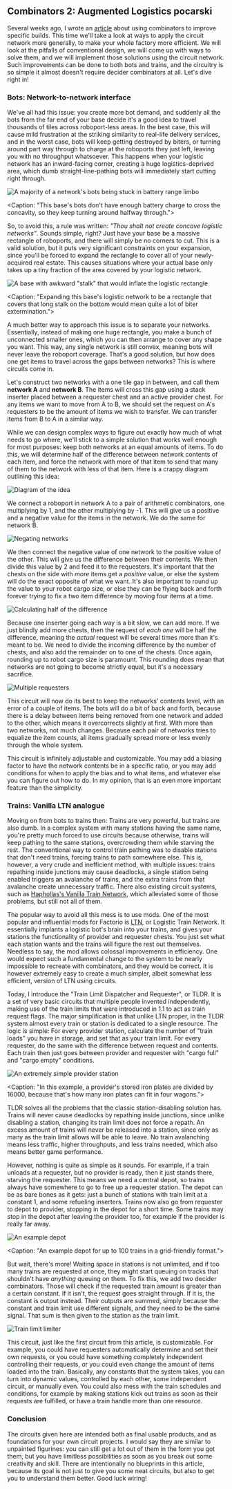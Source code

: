 ## Combinators 2: Augmented Logistics <author>pocarski</author>

Several weeks ago, I wrote an [article](https://alt-f4.blog/ALTF4-31/#combinators-and-why-you-shouldnt-fear-them-pocarski) about using combinators to improve specific builds. This time we'll take a look at ways to apply the circuit network more generally, to make your whole factory more efficient. We will look at the pitfalls of conventional design, we will come up with ways to solve them, and we will implement those solutions using the circuit network. Such improvements can be done to both bots and trains, and the circuitry is so simple it almost doesn't require decider combinators at all. Let's dive right in!

### Bots: Network-to-network interface

We've all had this issue: you create more bot demand, and suddenly all the bots from the far end of your base decide it's a good idea to travel thousands of tiles across roboport-less areas. In the best case, this will cause mild frustration at the striking similarity to real-life delivery services, and in the worst case, bots will keep getting destroyed by biters, or turning around part way through to charge at the roboports they just left, leaving you with no throughput whatsoever. This happens when your logistic network has an inward-facing corner, creating a huge logistics-deprived area, which dumb straight-line-pathing bots will immediately start cutting right through.

![A majority of a network's bots being stuck in battery range limbo](___corner-cutting.png)

<Caption: "This base's bots don't have enough battery charge to cross the concavity, so they keep turning around halfway through.">

So, to avoid this, a rule was written: *"Thou shalt not create concave logistic networks"*. Sounds simple, right? Just have your base be a massive rectangle of roboports, and there will simply be no corners to cut. This is a valid solution, but it puts very significant constraints on your expansion, since you'll be forced to expand the rectangle to cover all of your newly-acquired real estate. This causes situations where your actual base only takes up a tiny fraction of the area covered by your logistic network.

![A base with awkward "stalk" that would inflate the logistic rectangle](___big-rectangle.png)

<Caption: "Expanding this base's logistic network to be a rectangle that covers that long stalk on the bottom would mean quite a lot of biter extermination.">

A much better way to approach this issue is to separate your networks. Essentially, instead of making one huge rectangle, you make a bunch of unconnected smaller ones, which you can then arrange to cover any shape you want. This way, any single network is still convex, meaning bots will never leave the roboport coverage. That's a good solution, but how does one get items to travel across the gaps between networks? This is where circuits come in.

Let's construct two networks with a one tile gap in between, and call them **network A** and **network B**. The items will cross this gap using a stack inserter placed between a requester chest and an active provider chest. For any items we want to move from A to B, we should set the request on A's requesters to be the amount of items we wish to transfer. We can transfer items from B to A in a similar way.

While we can design complex ways to figure out exactly how much of what needs to go where, we'll stick to a simple solution that works well enough for most purposes: keep both networks at an equal amounts of items. To do this, we will determine half of the difference between network contents of each item, and force the network with more of that item to send that many of them to the network with less of that item. Here is a crappy diagram outlining this idea:

![Diagram of the idea](___crummy-diagram.png)

We connect a roboport in network A to a pair of arithmetic combinators, one multiplying by 1, and the other multiplying by -1. This will give us a positive and a negative value for the items in the network. We do the same for network B.

![Negating networks](___multipliers.png)

We then connect the negative value of one network to the positive value of the other. This will give us the difference between their contents. We then divide this value by 2 and feed it to the requesters. It's important that the chests on the side with *more* items get a *positive* value, or else the system will do the exact opposite of what we want. It's also important to round up the value to your robot cargo size, or else they can be flying back and forth forever trying to fix a two item difference by moving four items at a time.

![Calculating half of the difference](___averagers.png)

Because one inserter going each way is a bit slow, we can add more. If we just blindly add more chests, then the request of *each one* will be half the difference, meaning the *actual* request will be several times more than it's meant to be. We need to divide the incoming difference by the number of chests, and also add the remainder on to one of the chests. Once again, rounding up to robot cargo size is paramount. This rounding does mean that networks are not going to become strictly equal, but it's a necessary sacrifice.

![Multiple requesters](___many-chests.png)

This circuit will now do its best to keep the networks' contents level, with an error of a couple of items. The bots will do a bit of back and forth, because there is a delay between items being removed from one network and added to the other, which means it overcorrects slightly at first. With more than two networks, not much changes. Because each pair of networks tries to equalize the item counts, all items gradually spread more or less evenly through the whole system.

This circuit is infinitely adjustable and customizable. You may add a biasing factor to have the network contents be in a specific ratio, or you may add conditions for when to apply the bias and to what items, and whatever else you can figure out how to do. In my opinion, that is an even more important feature than the simplicity.

### Trains: Vanilla LTN analogue

Moving on from bots to trains then: Trains are very powerful, but trains are also dumb. In a complex system with many stations having the same name, you're pretty much forced to use circuits because otherwise, trains will keep pathing to the same stations, overcrowding them while starving the rest. The conventional way to control train pathing was to disable stations that don't need trains, forcing trains to path somewhere else. This is, however, a very crude and inefficient method, with multiple issues: trains repathing inside junctions may cause deadlocks, a single station being enabled triggers an avalanche of trains, and the extra trains from that avalanche create unnecessary traffic. There also existing circuit systems, such as [Haphollas's Vanilla Train Network](https://www.reddit.com/r/factorio/comments/aa3pz8/vanilla_train_network_by_haphollas/), which alleviated some of those problems, but still not all of them.

The popular way to avoid all this mess is to use mods. One of the most popular and influential mods for Factorio is [LTN](https://mods.factorio.com/mods/Optera/LogisticTrainNetwork), or Logistic Train Network. It essentially implants a logistic bot's brain into your trains, and gives your stations the functionality of provider and requester chests. You just set what each station wants and the trains will figure the rest out themselves. Needless to say, the mod allows colossal improvements in efficiency. One would expect such a fundamental change to the system to be nearly impossible to recreate with combinators, and they would be correct. It is however extremely easy to create a much simpler, albeit somewhat less efficient, version of LTN using circuits.

Today, I introduce the "Train Limit Dispatcher and Requester", or TLDR. It is a set of very basic circuits that multiple people invented independently, making use of the train limits that were introduced in 1.1 to act as train request flags. The major simplification is that unlike LTN proper, in the TLDR system almost every train or station is dedicated to a single resource. The logic is simple: For every provider station, calculate the number of "train loads" you have in storage, and set that as your train limit. For every requester, do the same with the difference between request and contents. Each train then just goes between provider and requester with "cargo full" and "cargo empty" conditions.

![An extremely simple provider station](___provider.png)

<Caption: "In this example, a provider's stored iron plates are divided by 16000, because that's how many iron plates can fit in four wagons.">

TLDR solves all the problems that the classic station-disabling solution has. Trains will never cause deadlocks by repathing inside junctions, since unlike disabling a station, changing its train limit does not force a repath. An excess amount of trains will never be released into a station, since only as many as the train limit allows will be able to leave. No train avalanching means less traffic, higher throughputs, and less trains needed, which also means better game performance.

However, nothing is quite as simple as it sounds. For example, if a train unloads at a requester, but no provider is ready, then it just stands there, starving the requester. This means we need a central depot, so trains always have somewhere to go to free up a requester station. The depot can be as bare bones as it gets: just a bunch of stations with train limit at a constant 1, and some refueling inserters. Trains now also go from requester to depot to provider, stopping in the depot for a short time. Some trains may stop in the depot after leaving the provider too, for example if the provider is really far away.

![An example depot](___depot.png)

<Caption: "An example depot for up to 100 trains in a grid-friendly format.">

But wait, there's more! Waiting space in stations is not unlimited, and if too many trains are requested at once, they might start queuing on tracks that shouldn't have *anything* queuing on them. To fix this, we add two decider combinators. Those will check if the requested train amount is greater than a certain constant. If it isn't, the request goes straight through. If it is, the constant is output instead. Their outputs are summed, simply because the constant and train limit use different signals, and they need to be the same signal. That sum is then given to the station as the train limit.

![Train limit limiter](___limiter.png)

This circuit, just like the first circuit from this article, is customizable. For example, you could have requesters automatically determine and set their own requests, or you could have something completely independent controlling their requests, or you could even change the amount of items loaded into the train. Basically, any constants that the system takes, you can turn into dynamic values, controlled by each other, some independent circuit, or manually even. You could also mess with the train schedules and conditions, for example by making stations kick out trains as soon as their requests are fulfilled, or have a train handle more than one resource.

### Conclusion

The circuits given here are intended both as final usable products, and as foundations for your own circuit projects. I would say they are similar to unpainted figurines: you can still get a lot out of them in the form you got them, but you have limitless possibilities as soon as you break out some creativity and skill. There are intentionally no blueprints in this article, because its goal is not just to give you some neat circuits, but also to get you to understand them better. Good luck wiring!

